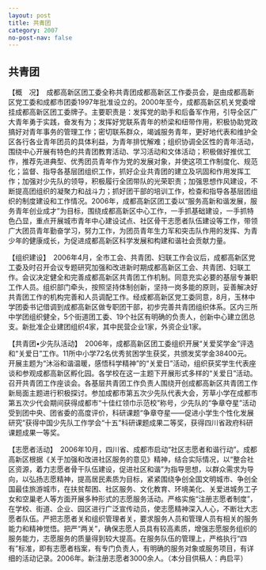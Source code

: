 ```yaml
---
layout: post
title: 共青团
category: 2007
no-post-nav: false
---
```


## 共青团

【概　况】　成都高新区团工委全称共青团成都高新区工作委员会，是由成都高新区党工委和成都市团委1997年批准设立的。2000年至今，成都高新区机关党委增挂成都高新区团工委牌子。主要职责是：发挥党的助手和后备军作用，引导全区广大青年勇于实践，奋发有为；发挥好党联系青年的桥梁和纽带作用，积极协助党政搞好对青年事务的管理工作；密切联系群众，竭诚服务青年，更好地代表和维护全区各行各业青年团员的具体利益，为青年排忧解难；组织协调全区性的青年活动，围绕中心开展有特色的共青团教育活动、学习活动和文体活动；积极做好推优工作，推荐先进典型、优秀团员青年作为党的发展对象，并使这项工作制度化、规范化；监督、指导各基层团组织工作，抓好企业共青团的建立及巩固和作用发挥工作；加强对少先队的领导，积极履行全团带队的光荣职责；加强思想作风建设，不断提高团组织的凝聚力和战斗力；抓好团干部的培训工作，检查和指导各基层团组织的制度建设和工作情况。2006年，成都高新区团工委以“服务高新和谐发展，服务青年创业成才”为目标，围绕成都高新区中心工作，一手抓基础建设，一手抓特色凸显，重点开展城市青年中心建设试点、社区骨干志愿者队伍建设等工作，带领广大团员青年勤奋学习，努力工作，为团员青年生力军和突击队作用的发挥、为青少年的健康成长，为促进成都高新区科学发展和构建和谐社会贡献力量。

【组织建设】　2006年4月，全市工会、共青团、妇联工作会议后，成都高新区党工委及时召开会议专题研究加强和改进新时期成都高新区工会、共青团、妇联工作。会议决定健全和完善成都高新区共青团工作机制。同意充实必要的基层专兼职工作人员。组织部门牵头，按照坚持体制创新，坚持一岗多能的原则，妥善解决好共青团工作的机构完善和人员调配工作。经成都高新区党工委同意，8月，玉林中学团委书记借调到成都高新区做专职团干部，初步完善共青团组织体系。区内三所中学团组织健全，5个街道团工委、19个社区有明确的负责人，创新中心建立团总支。新批准企业建团组织4家，其中民营企业1家，外资企业1家。

【共青团•少先队活动】　2006年，成都高新区团工委组织开展“关爱奖学金”评选和“关爱日”工作。11所中小学72名优秀贫困学生获奖，共颁发奖学金38400元。开展主题为“沐浴和谐温暖，感悟科学精神”的“关爱日”活动，组织获奖学生代表座谈和参观成都高新区孵化园。各学校在这一主题下开展形式多样的“关爱日”活动。召开共青团工作座谈会。各基层共青团工作负责人围绕开创成都高新区共青团工作新局面主题进行积极探讨。参加成都市第五次少先队代表大会，芳草小学在成都市第五次少代会期间获得成都市“十佳红领巾示范校”称号，少先队的“争章夺星”活动受到团中央、团省委的高度评价，科研课题“争章夺星——促进小学生个性化发展研究”获得中国少先队工作学会“十五”科研课题成果二等奖，获得四川省政府科研课题成果一等奖。

【志愿者活动】　2006年10月，四川省、成都市启动“社区志愿者和谐行动”。成都高新区根据《关于加强和改进社区服务的意见》精神，结合实际情况，以“整合社区资源，着力志愿者骨干队伍建设，促进社区和谐”为指导思想，以群众需求为导向，以弘扬志愿精神，提高居民素质为目标，紧紧围绕争创全国文明城市、争创全国最佳旅游城市，在扶贫帮困、社区服务、文化教育、环境美化、关爱进城务工子女和空巢老人等方面开展多种形式的志愿服务活动。严格实施“注册志愿者制度”，在学校、街道、企业、园区进行广泛宣传动员，使志愿精神深入人心，不断壮大志愿者队伍。严把志愿者关和组织管理者关，要求服务人员和管理人员有相关的服务能力和精神觉悟。把严“两关”，确保志愿人员具有较高素质，增强志愿服务组织的服务能力，志愿服务的质量得到较大提高。在服务队伍的管理上，严格执行“四有”标准，即有志愿者档案，有专门负责人，有明确的服务对象或服务项目，有详细的活动记录。2006年。新注册志愿者3000余人。（本分目供稿人：冉启平）
